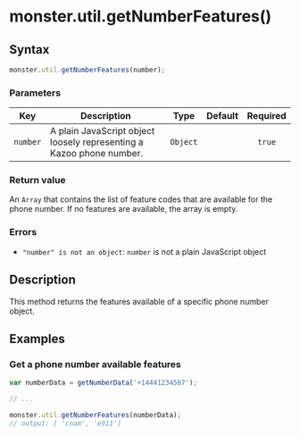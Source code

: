 # monster.util.getNumberFeatures()

## Syntax
```javascript
monster.util.getNumberFeatures(number);
```

### Parameters
Key | Description | Type | Default | Required
:-: | --- | :-: | :-: | :-:
`number` | A plain JavaScript object loosely representing a Kazoo phone number. | `Object`| | `true`

### Return value
An `Array` that contains the list of feature codes that are available for the phone number. If no features are available, the array is empty.

### Errors
* `"number" is not an object`: `number` is not a plain JavaScript object

## Description
This method returns the features available of a specific phone number object.

## Examples
### Get a phone number available features
```javascript
var numberData = getNumberData('+14441234567');

// ...

monster.util.getNumberFeatures(numberData);
// output: [ 'cnam', 'e911']
```
